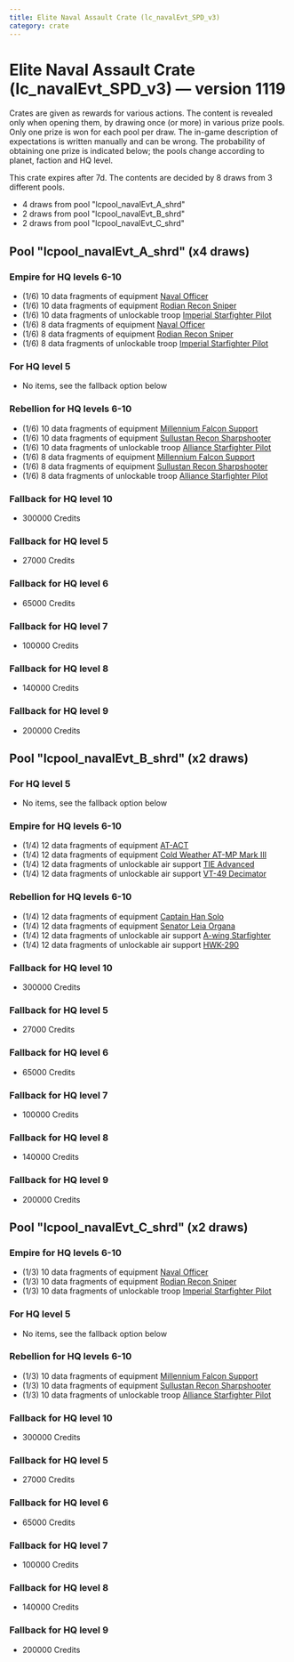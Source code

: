 ```yaml
---
title: Elite Naval Assault Crate (lc_navalEvt_SPD_v3)
category: crate
---
```


# Elite Naval Assault Crate (lc_navalEvt_SPD_v3) — version 1119

Crates are given as rewards for various actions. The content is revealed only when opening them, by drawing once (or more) in various prize pools. Only one prize is won for each pool per draw. The in-game description of expectations is written manually and can be wrong. The probability of obtaining one prize is indicated below; the pools change according to planet, faction and HQ level.

This crate expires after 7d. The contents are decided by 8 draws from 3 different pools.
  * 4 draws from pool "lcpool_navalEvt_A_shrd"
  * 2 draws from pool "lcpool_navalEvt_B_shrd"
  * 2 draws from pool "lcpool_navalEvt_C_shrd"

## Pool "lcpool_navalEvt_A_shrd" (x4 draws)

### Empire for HQ levels 6-10

  * (1/6) 10 data fragments of equipment [Naval Officer](eqpEmpireNavalOfficer)
  * (1/6) 10 data fragments of equipment [Rodian Recon Sniper](eqpEmpireRodian)
  * (1/6) 10 data fragments of unlockable troop [Imperial Starfighter Pilot](TiePilot)
  * (1/6) 8 data fragments of equipment [Naval Officer](eqpEmpireNavalOfficer)
  * (1/6) 8 data fragments of equipment [Rodian Recon Sniper](eqpEmpireRodian)
  * (1/6) 8 data fragments of unlockable troop [Imperial Starfighter Pilot](TiePilot)

### For HQ level 5

  * No items, see the fallback option below

### Rebellion for HQ levels 6-10

  * (1/6) 10 data fragments of equipment [Millennium Falcon Support](eqpRebelChewie)
  * (1/6) 10 data fragments of equipment [Sullustan Recon Sharpshooter](eqpRebelSullustan)
  * (1/6) 10 data fragments of unlockable troop [Alliance Starfighter Pilot](XWingPilot)
  * (1/6) 8 data fragments of equipment [Millennium Falcon Support](eqpRebelChewie)
  * (1/6) 8 data fragments of equipment [Sullustan Recon Sharpshooter](eqpRebelSullustan)
  * (1/6) 8 data fragments of unlockable troop [Alliance Starfighter Pilot](XWingPilot)

### Fallback for HQ level 10

  * 300000 Credits

### Fallback for HQ level 5

  * 27000 Credits

### Fallback for HQ level 6

  * 65000 Credits

### Fallback for HQ level 7

  * 100000 Credits

### Fallback for HQ level 8

  * 140000 Credits

### Fallback for HQ level 9

  * 200000 Credits

## Pool "lcpool_navalEvt_B_shrd" (x2 draws)

### For HQ level 5

  * No items, see the fallback option below

### Empire for HQ levels 6-10

  * (1/4) 12 data fragments of equipment [AT-ACT](eqpEmpireCargoGreatDane)
  * (1/4) 12 data fragments of equipment [Cold Weather AT-MP Mark III](eqpEmpireArcticATMP)
  * (1/4) 12 data fragments of unlockable air support [TIE Advanced](TieAdvanced)
  * (1/4) 12 data fragments of unlockable air support [VT-49 Decimator](VT49)

### Rebellion for HQ levels 6-10

  * (1/4) 12 data fragments of equipment [Captain Han Solo](eqpRebelCaptainSolo)
  * (1/4) 12 data fragments of equipment [Senator Leia Organa](eqpRebelDiplomat)
  * (1/4) 12 data fragments of unlockable air support [A-wing Starfighter](AWing)
  * (1/4) 12 data fragments of unlockable air support [HWK-290](HWK290)

### Fallback for HQ level 10

  * 300000 Credits

### Fallback for HQ level 5

  * 27000 Credits

### Fallback for HQ level 6

  * 65000 Credits

### Fallback for HQ level 7

  * 100000 Credits

### Fallback for HQ level 8

  * 140000 Credits

### Fallback for HQ level 9

  * 200000 Credits

## Pool "lcpool_navalEvt_C_shrd" (x2 draws)

### Empire for HQ levels 6-10

  * (1/3) 10 data fragments of equipment [Naval Officer](eqpEmpireNavalOfficer)
  * (1/3) 10 data fragments of equipment [Rodian Recon Sniper](eqpEmpireRodian)
  * (1/3) 10 data fragments of unlockable troop [Imperial Starfighter Pilot](TiePilot)

### For HQ level 5

  * No items, see the fallback option below

### Rebellion for HQ levels 6-10

  * (1/3) 10 data fragments of equipment [Millennium Falcon Support](eqpRebelChewie)
  * (1/3) 10 data fragments of equipment [Sullustan Recon Sharpshooter](eqpRebelSullustan)
  * (1/3) 10 data fragments of unlockable troop [Alliance Starfighter Pilot](XWingPilot)

### Fallback for HQ level 10

  * 300000 Credits

### Fallback for HQ level 5

  * 27000 Credits

### Fallback for HQ level 6

  * 65000 Credits

### Fallback for HQ level 7

  * 100000 Credits

### Fallback for HQ level 8

  * 140000 Credits

### Fallback for HQ level 9

  * 200000 Credits